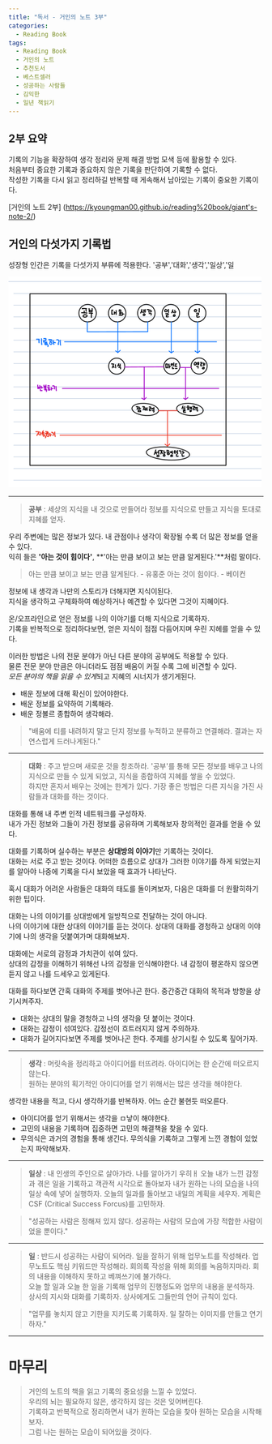 ```yaml
---
title: "독서 - 거인의 노트 3부"
categories:
  - Reading Book
tags:
  - Reading Book
  - 거인의 노트
  - 추천도서
  - 베스트셀러
  - 성공하는 사람들
  - 김익한
  - 일년 책읽기
---
```



## 2부 요약
기록의 기능을 확장하여 생각 정리와 문제 해결 방법 모색 등에 활용할 수 있다.  
처음부터 중요한 기록과 중요하지 않은 기록을 판단하여 기록할 수 없다.  
작성한 기록을 다시 읽고 정리하길 반복할 때 게속해서 남아있는 기록이 중요한 기록이다.  


[거인의 노트 2부] (https://kyoungman00.github.io/reading%20book/giant's-note-2/)


## 거인의 다섯가지 기록법
성장형 인간은 기록을 다섯가지 부류에 적용한다. 
'공부','대화','생각','일상','일

![set define on](/assets/images/giant's_note_3_1.png)


---

> **공부** : 세상의 지식을 내 것으로 만들어라
정보를 지식으로 만들고 지식을 토대로 지혜를 얻자.  


우리 주변에는 많은 정보가 있다. 내 관점이나 생각이 확장될 수록 더 많은 정보를 얻을 수 있다.    
익히 들은 **'아는 것이 힘이다'**, **'아는 만큼 보이고 보는 만큼 알게된다.'**처럼 말이다.

> 아는 만큼 보이고 보는 만큼 알게된다. - 유홍준
> 아는 것이 힘이다. - 베이컨


정보에 내 생각과 나만의 스토리가 더해지면 지식이된다.   
지식을 생각하고 구체화하여 예상하거나 예견할 수 있다면 그것이 지혜이다. 


온/오프라인으로 얻은 정보를 나의 이야기를 더해 지식으로 기록하자.  
기록을 반복적으로 정리하다보면, 얻은 지식이 점점 다듬어지며 우린 지헤를 얻을 수 있다. 


이러한 방법은 나의 전문 분야가 아닌 다른 분야의 공부에도 적용할 수 있다.  
물론 전문 분야 만큼은 아니더라도 점점 배움이 커질 수록 그에 비견할 수 있다.  
*모든 분야의 책을 읽을 수 있게*되고 지혜의 시너지가 생기게된다.


- 배운 정보에 대해 확신이 있어야한다.  
- 배운 정보를 요약하여 기록해라.  
- 배운 정볼르 종합하여 생각해라.  


> "배움에 티를 내려하지 말고 단지 정보를 누적하고 분류하고 연결해라. 결과는 자연스럽게 드러나게된다."



---
> **대화** : 주고 받으며 새로운 것을 창조하라.
'공부'를 통해 모든 정보를 배우고 나의 지식으로 만들 수 있게 되었고, 지식을 종합하여 지혜를 쌓을 수 있었다.  
하지만 혼자서 배우는 것에는 한계가 있다. 가장 좋은 방법은 다른 지식을 가진 사람들과 대화를 하는 것이다.


대화를 통해 내 주변 인적 네트워크를 구성하자.  
내가 가진 정보와 그들이 가진 정보를 공유하며 기록해보자 창의적인 결과를 얻을 수 있다.  


대화를 기록하며 실수하는 부분은 **상대방의 이야기**만 기록하는 것이다.  
대화는 서로 주고 받는 것이다. 어떠한 흐름으로 상대가 그러한 이야기를 하게 되었는지를 알아야 나중에 기록을 다시 보았을 때 효과가 나타난다. 


혹시 대화가 어려운 사람들은 대화의 태도를 돌이켜보자, 다음은 대화를 더 원활히하기위한 팁이다.  

대화는 나의 이야기를 상대방에게 일방적으로 전달하는 것이 아니다.  
나의 이야기에 대한 상대의 이야기를 듣는 것이다. 상대의 대화를 경청하고 상대의 이야기에 나의 생각을 덧붙여가며 대화해보자.  


대화에는 서로의 감정과 가치관이 섞여 있다.  
상대의 감정을 이해하기 위해선 나의 감정을 인식해야한다. 내 감정이 평온하지 않으면 듣지 않고 나를 드세우고 있게된다.  


대화를 하다보면 간혹 대화의 주제를 벗어나곤 한다. 중간중간 대화의 목적과 방향을 상기시켜주자. 

- 대화는 상대의 말을 경청하고 나의 생각을 덧 붙이는 것이다.  
- 대화는 감정이 섞여있다. 감정선이 흐트러지지 않게 주의하자.  
- 대화가 길어지다보면 주제를 벗어나곤 한다. 주제를 상기시킬 수 있도록 짚어가자.  


---
> **생각** : 머릿속을 정리하고 아이디어를 터뜨려라.
아이디어는 한 순간에 떠오르지 않는다.  
원하는 분야의 획기적인 아이디어를 얻기 위해서는 많은 생각을 해야한다.  


생각한 내용을 적고, 다시 생각하기를 반복하자. 어느 순간 불현듯 떠오른다. 


- 아이디어를 얻기 위해서는 생각을 ㅁ낳이 해야한다.   
- 고민의 내용을 기록하며 집중하면 고민의 해결책을 찾을 수 있다.  
- 무의식은 과거의 경험을 통해 생긴다. 무의식을 기록하고 그렇게 느낀 경험이 있었는지 파악해보자.  


---
> **일상** : 내 인생의 주인으로 살아가라. 
나를 알아가기 우히ㅐ 오늘 내가 느낀 감정과 겪은 일을 기록하고 객관적 시각으로 돌아보자
내가 원하는 나의 모습을 나의 일상 속에 넣어 실행하자. 
오늘의 일과를 돌아보고 내일의 계획을 세우자. 
계획은 CSF (Critical Success Forcus)를 고민하자.


> "성공하는 사람은 정해져 있지 않다.  성공하는 사람의 모습에 가장 적합한 사람이었을 뿐이다."


---
> **일** : 반드시 성공하는 사람이 되어라.
일을 잘하기 위해 업무노트를 작성해라. 
업무노트도 핵심 키워드만 작성해라. 회의록 작성을 위해 회의를 녹음하지마라. 회의 내용을 이해하지 못하고 베껴쓰기에 불가하다.  
오늘 할 일과 오늘 한 일을 기록해 업무의 진행정도와 업무의 내용을 분석하자.  
상사의 지시와 대화를 기록하자. 상사에게도 그들만의 언어 규칙이 있다.  


> "업무를 놓치지 않고 기한을 지키도록 기록하자. 일 잘하는 이미지를 만들고 연기하자."


---
# 마무리
> 거인의 노트의 책을 읽고 기록의 중요성을 느낄 수 있었다.  
> 우리의 뇌는 필요하지 않은, 생각하지 않는 것은 잊어버린다.  
> 기록하고 반복적으로 정리하면서 내가 원하는 모습을 찾아 원하는 모습을 시작해보자.  
> 그럼 나는 원하는 모습이 되어있을 것이다.  